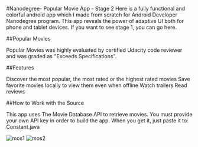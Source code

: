 #Nanodegree- Popular Movie App - Stage 2
Here is a fully functional and colorful android app which I made from scratch for Android Developer Nanodegree program. This app reveals the power of adaptive UI both for phone and tablet devices. If you want to see stage 1, you can go here.

##Popular Movies

Popular Movies was highly evaluated by certified Udacity code reviewer and was graded as "Exceeds Specifications".

##Features

Discover the most popular, the most rated or the highest rated movies
Save favorite movies locally to view them even when offline
Watch trailers
Read reviews

##How to Work with the Source

This app uses The Movie Database API to retrieve movies. You must provide your own API key in order to build the app. When you get it, just paste it to: Constant.java

![mos1](https://user-images.githubusercontent.com/16267249/53357755-44b1d380-3937-11e9-8ae8-0e60345dc538.jpg)
![mos2](https://user-images.githubusercontent.com/16267249/53357756-7a56bc80-3937-11e9-996a-699a6ccfd741.jpg)
